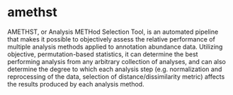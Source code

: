 amethst
=======

AMETHST, or Analysis METHod Selection Tool, is an automated pipeline that makes it possible to objectively assess the relative performance of multiple analysis methods applied to annotation abundance data. Utilizing objective, permutation-based statistics, it can determine the best performing analysis from any arbitrary collection of analyses, and can also determine the degree to which each analysis step (e.g. normalization and reprocessing of the data, selection of distance/dissimilarity metric) affects the results produced by each analysis method.
